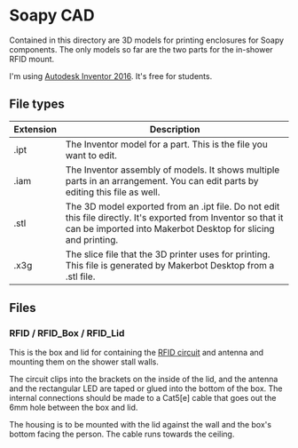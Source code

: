 # Soapy CAD
Contained in this directory are 3D models for printing enclosures for Soapy
components. The only models so far are the two parts for the in-shower RFID
mount.

I'm using [Autodesk Inventor 2016](http://www.autodesk.com/products/inventor).
It's free for students.

## File types

| Extension | Description                                                     
| --------- | -------------
| .ipt      | The Inventor model for a part. This is the file you want to edit.
| .iam      | The Inventor assembly of models. It shows multiple parts in an arrangement. You can edit parts by editing this file as well.
| .stl      | The 3D model exported from an .ipt file. Do not edit this file directly. It's exported from Inventor so that it can be imported into Makerbot Desktop for slicing and printing.
| .x3g      | The slice file that the 3D printer uses for printing. This file is generated by Makerbot Desktop from a .stl file.

## Files

### RFID / RFID_Box / RFID_Lid
This is the box and lid for containing the
[RFID circuit](http://www.seeedstudio.com/depot/datasheet/RDM630-Spec..pdf)
and antenna and mounting them on the shower stall walls.

The circuit clips into the brackets on the inside of the lid, and the antenna
and the rectangular LED are taped or glued into the bottom of the box. The
internal connections should be made to a Cat5[e] cable that goes out the 6mm
hole between the box and lid.

The housing is to be mounted with the lid against the wall and the box's
bottom facing the person. The cable runs towards the ceiling.

